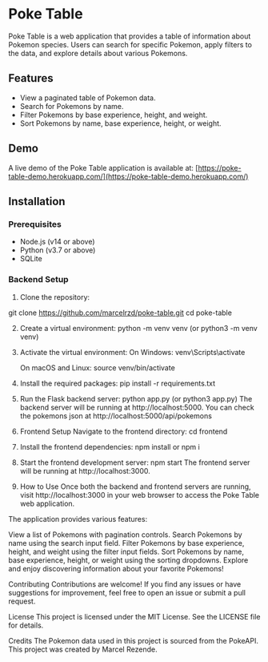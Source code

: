 # Poke Table

Poke Table is a web application that provides a table of information about Pokemon species. Users can search for specific Pokemon, apply filters to the data, and explore details about various Pokemons.

## Features

- View a paginated table of Pokemon data.
- Search for Pokemons by name.
- Filter Pokemons by base experience, height, and weight.
- Sort Pokemons by name, base experience, height, or weight.

## Demo

A live demo of the Poke Table application is available at: [https://poke-table-demo.herokuapp.com/](https://poke-table-demo.herokuapp.com/)

## Installation

### Prerequisites

- Node.js (v14 or above)
- Python (v3.7 or above)
- SQLite

### Backend Setup

1. Clone the repository:

git clone https://github.com/marcelrzd/poke-table.git
cd poke-table

2. Create a virtual environment:
   python -m venv venv (or python3 -m venv venv)

3. Activate the virtual environment:
   On Windows:
   venv\Scripts\activate

   On macOS and Linux:
   source venv/bin/activate

4. Install the required packages:
   pip install -r requirements.txt

5. Run the Flask backend server:
   python app.py (or python3 app.py)
   The backend server will be running at http://localhost:5000.
   You can check the pokemons json at http://localhost:5000/api/pokemons

6. Frontend Setup
   Navigate to the frontend directory:
   cd frontend

7. Install the frontend dependencies:
   npm install or npm i

8. Start the frontend development server:
   npm start
   The frontend server will be running at http://localhost:3000.

9. How to Use
   Once both the backend and frontend servers are running, visit http://localhost:3000 in your web browser to access the Poke Table web application.

The application provides various features:

View a list of Pokemons with pagination controls.
Search Pokemons by name using the search input field.
Filter Pokemons by base experience, height, and weight using the filter input fields.
Sort Pokemons by name, base experience, height, or weight using the sorting dropdowns.
Explore and enjoy discovering information about your favorite Pokemons!

Contributing
Contributions are welcome! If you find any issues or have suggestions for improvement, feel free to open an issue or submit a pull request.

License
This project is licensed under the MIT License. See the LICENSE file for details.

Credits
The Pokemon data used in this project is sourced from the PokeAPI.
This project was created by Marcel Rezende.

